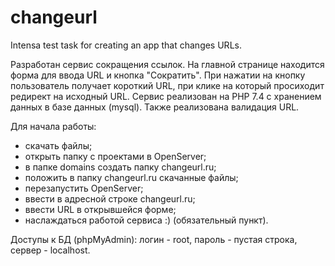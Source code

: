 # changeurl
Intensa test task for creating an app that changes URLs.

Разработан сервис сокращения ссылок.
На главной странице находится форма для ввода URL и кнопка "Сократить". При нажатии на кнопку пользователь получает короткий URL, при клике на который просиходит редирект на исходный URL.
Сервис реализован на PHP 7.4 c хранением данных в базе данных (mysql).
Также реализована валидация URL.

Для начала работы:
  - скачать файлы;
  - открыть папку с проектами в OpenServer;
  - в папке domains создать папку changeurl.ru;
  - положить в папку changeurl.ru скачанные файлы;
  - перезапустить OpenServer;
  - ввести в адресной строке changeurl.ru;
  - ввести URL в открывшейся форме;
  - наслаждаться работой сервиса :) (обязательный пункт).

Доступы к БД (phpMyAdmin): логин - root, пароль - пустая строка, сервер - localhost.
